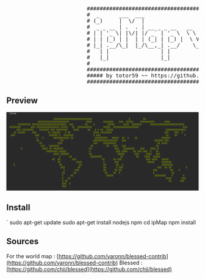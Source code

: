 
<pre>
                         ####################################################
                         #  _      ___  ___                     __   _____  #
                         # (_)     |  \/  |                    /  | |  _  | #
                         #  _ _ __ | .  . | __ _ _ __   __   __`| | | |/' | #
                         # | | '_ \| |\/| |/ _` | '_ \  \ \ / / | | |  /| | #
                         # | | |_) | |  | | (_| | |_) |  \ V / _| |_\ |_/ / #
                         # |_| .__/\_|  |_/\__,_| .__/    \_/  \___(_)___/  #
                         #   | |                | |                         #
                         #   |_|                |_|                         #
                         #                                                  #
                         ####################################################
                         ##### by totor59 ~~ https://github.com/totor59 #####
                         ####################################################
</pre>


## Preview
![preview](img/ipmap_preview.png)

## Install
`
sudo apt-get update
sudo apt-get install nodejs npm
cd ipMap 
npm install

## Sources
For the world map : [https://github.com/yaronn/blessed-contrib](https://github.com/yaronn/blessed-contrib)
Blessed : [https://github.com/chjj/blessed](https://github.com/chjj/blessed)
